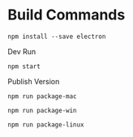 # Build Commands

  `npm install --save electron`
  
Dev Run 

  `npm start`


Publish Version

  `npm run package-mac`
  
  `npm run package-win`
  
  `npm run package-linux`

